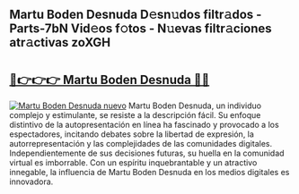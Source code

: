 ## Martu Boden Desnuda D𝚎sn𝚞dos filtr𝚊dos - Parts-7bN Vid𝚎os f𝚘tos - N𝚞evas filtr𝚊ciones atr𝚊ctivas zoXGH

# <h2><a href="http://mbbs3r.tromn.icu/?c=Martu+Boden+Desnuda">🔗👉👉👉 Martu Boden Desnuda 🔗🔗</a></h2>

[![Martu Boden Desnuda nuevo](https://i.imgur.com/pEAQMta.gif)](http://mbbs3r.tromn.icu/?c=Martu+Boden+Desnuda)
Martu Boden Desnuda, un individuo complejo y estimulante, se resiste a la descripción fácil. Su enfoque distintivo de la autopresentación en línea ha fascinado y provocado a los espectadores, incitando debates sobre la libertad de expresión, la autorrepresentación y las complejidades de las comunidades digitales. Independientemente de sus decisiones futuras, su huella en la comunidad virtual es imborrable. Con un espíritu inquebrantable y un atractivo innegable, la influencia de Martu Boden Desnuda en los medios digitales es innovadora.
